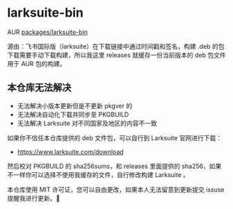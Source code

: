 # larksuite-bin
AUR [packages/larksuite-bin](https://aur.archlinux.org/packages/larksuite-bin)

源由：飞书国际版（larksuite）在下载链接中通过时间戳和签名，构建 .deb 的包下载需要手动下载构建，所以我这里 releases 就缓存一份当前版本的 deb 包文件用于 AUR 包的构建。

## 本仓库无法解决

- 无法解决小版本更新但是不更新 pkgver 的
- 无法解决自动化下载并同步至 PKGBUILD
- 无法解决 Larksuite 对不同国家及地区的内容不一致

如果你不信任本仓库提供的 deb 文件包，可以自行到 Larksuite 官网进行下载：
- https://www.larksuite.com/download

然后校对 PKGBUILD 的 sha256sums，和 releases 里面提供的 sha256，如果不一样你可以选择不使用我缓存的文件，自行修改构建 Larksuite 。

本仓库使用 MIT 许可证，您可以自由更改，如果本人无法留意到更新提交 issuse 提醒我进行更新。🤗